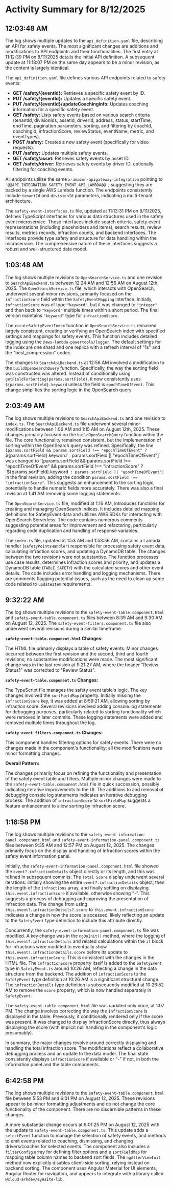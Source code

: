 # Activity Summary for 8/12/2025

## 12:03:48 AM
The log shows multiple updates to the `api_definition.yaml` file, describing an API for safety events.  The most significant changes are additions and modifications to API endpoints and their functionalities.  The first entry at 11:12:39 PM on 8/11/2025 details the initial API definition.  A subsequent update at 11:18:07 PM on the same day appears to be a minor revision, as the content is largely identical.

The `api_definition.yaml` file defines various API endpoints related to safety events:

* **GET /safety/{eventId}:** Retrieves a specific safety event by ID.
* **PUT /safety/{eventId}:** Updates a specific safety event.
* **PUT /safety/{eventId}/updateCoachingInfo:** Updates coaching information for a specific safety event.
* **GET /safety:** Lists safety events based on various search criteria (tenantId, divisionIds, assetId, driverId, address, status, startTime, endTime, pagination parameters, sorting, and filtering by coachId, coachingId, infractionScore, reviewStatus, eventName, metric, and eventTypes).
* **POST /safety:** Creates a new safety event (specifically for video requests).
* **PUT /safety:** Updates multiple safety events.
* **GET /safety/asset:** Retrieves safety events by asset ID.
* **GET /safety/driver:** Retrieves safety events by driver ID, optionally filtering for coaching events.


All endpoints utilize the same `x-amazon-apigateway-integration` pointing to  `'@@API_INTEGRATION_SAFETY_EVENT_API_LAMBDA@@'`, suggesting they are backed by a single AWS Lambda function. The endpoints consistently include `tenantId` and `divisionId` parameters, indicating a multi-tenant architecture.

The `safety-event-interfaces.ts` file, updated at 11:13:31 PM on 8/11/2025, defines TypeScript interfaces for various data structures used in the safety event microservice. These interfaces include search criteria, safety event representations (including placeholders and items), search results, review results, metrics records, infraction counts, and backend interfaces. The interfaces provide type safety and structure for data handling within the microservice.  The comprehensive nature of these interfaces suggests a robust and well-structured data model.


## 1:03:48 AM
The log shows multiple revisions to `OpenSearchService.ts` and one revision to `SearchApiBackend.ts` between 12:24 AM and 12:56 AM on August 12th, 2025.  The `OpenSearchService.ts` file, which interacts with OpenSearch, underwent several minor revisions, primarily focused on the `infractionScore` field within the `SafetyEventMapping` interface.  Initially, `infractionScore` was of type `"keyword"`, but it was changed to `"integer"` and then back to `"keyword"` multiple times within a short period.  The final version maintains `"keyword"` type for `infractionScore`.

The `createSafetyEventIndex` function in `OpenSearchService.ts` remained largely consistent, creating or verifying an OpenSearch index with specified settings and mappings for safety events.  This function includes detailed logging using the `@aws-lambda-powertools/logger`.  The default settings for the index are one shard and one replica with a refresh interval of "1s" and the "best_compression" codec.


The changes to `SearchApiBackend.ts` at 12:56 AM involved a modification to the `buildOpenSearchQuery` function. Specifically, the way the sorting field was constructed was altered.  Instead of conditionally using  `getFieldForSorting(params.sortField)`, it now consistently uses `${params.sortField}.keyword` unless the field is `epochTimeOfEvent`.  This change simplifies the sorting logic in the OpenSearch query.


## 2:03:49 AM
The log shows multiple revisions to `SearchApiBackend.ts` and one revision to `index.ts`.  The `SearchApiBackend.ts` file underwent several minor modifications between 1:06 AM and 1:15 AM on August 12th, 2025. These changes primarily focused on the `buildOpenSearchQuery` function within the file.  The core functionality remained consistent, but the implementation of sorting within the OpenSearch query was refined. Specifically, the line `[params.sortField && params.sortField !== "epochTimeOfEvent" ? `${params.sortField}.keyword` : params.sortField || "epochTimeOfEvent"]` was changed to `[params.sortField && params.sortField !== "epochTimeOfEvent" && params.sortField !== "infractionScore" ? `${params.sortField}.keyword` : params.sortField || "epochTimeOfEvent"]`  in the final revision, adding the condition `params.sortField !== "infractionScore"`. This suggests an enhancement to the sorting logic, potentially to handle numeric fields more accurately.  There was also a final revision at 1:41 AM removing some logging statements.

The `OpenSearchService.ts` file, modified at 1:16 AM, introduces functions for creating and managing OpenSearch indices.  It includes detailed mapping definitions for SafetyEvent data and utilizes AWS SDKs for interacting with OpenSearch Serverless. The code contains numerous comments suggesting potential areas for improvement and refactoring, particularly regarding code duplication and handling of response variables.

The `index.ts` file, updated at 1:53 AM and 1:53:56 AM, contains a Lambda handler (`safetyPointsHandler`) responsible for processing safety event data, calculating infraction scores, and updating a DynamoDB table.  The changes between the two revisions were not substantive. The function processes use case results, determines infraction scores and priority, and updates a DynamoDB table (`TABLE_SAFETY`) with the calculated scores and other event details.  The code includes error handling and logging mechanisms. There are comments flagging potential issues, such as the need to clean up some code related to `updateItem` requirements.


## 9:32:22 AM
The log shows multiple revisions to the `safety-event-table.component.html` and `safety-event-table.component.ts` files between 8:39 AM and 9:30 AM on August 12, 2025.  The `safety-event-filters.component.ts` file also underwent several revisions during a similar timeframe.

**`safety-event-table.component.html` Changes:**

The HTML file primarily displays a table of safety events.  Minor changes occurred between the first revision and the second, third and fourth  revisions; no substantive modifications were made.  The most significant change was in the last revision at 9:21:27 AM, where the header "Review Status1" was corrected to "Review Status".

**`safety-event-table.component.ts` Changes:**

The TypeScript file manages the safety event table's logic.  The key changes involved the `sortFieldMap` property.  Initially missing the `infractionScore` key, it was added at 8:59:21 AM, allowing sorting by infraction score.  Several revisions involved adding console.log statements for debugging purposes, particularly related to sorting functionality which were removed in later commits.  These logging statements were added and removed multiple times throughout the log.

**`safety-event-filters.component.ts` Changes:**

This component handles filtering options for safety events. There were no changes made in the component's functionality; all the modifications were minor formatting changes.

**Overall Pattern:**

The changes primarily focus on refining the functionality and presentation of the safety event table and filters. Multiple minor changes were made to the `safety-event-table.component.html` file in quick succession, possibly indicating iterative improvements to the UI. The additions to and removal of debugging console log statements indicates an iterative debugging process. The addition of `infractionScore` to `sortFieldMap` suggests a feature enhancement to allow sorting by infraction score.


## 1:16:58 PM
The log shows multiple revisions to the `safety-event-information-panel.component.html` and `safety-event-information-panel.component.ts` files between 9:35 AM and 12:57 PM on August 12, 2025.  The changes primarily focus on the display and handling of infraction scores within the safety event information panel.

Initially, the `safety-event-information-panel.component.html` file showed the `event?.infractionDetails` object directly  or its length, and this was refined in subsequent commits. The `Total Score` display underwent several iterations: initially showing the entire `event?.infractionDetails` object, then the length of the `infractions` array, and finally settling on displaying `this.event.infractionScore` if available, otherwise showing "-". This suggests a process of debugging and improving the presentation of infraction data.  The change from using `this.event?.infractionDetails?.score`  to `this.event.infractionScore` indicates a change in how the score is accessed, likely reflecting an update to the `SafetyEvent` type definition to include this attribute directly.

Concurrently, the `safety-event-information-panel.component.ts` file was modified. A key change was in the `ngOnInit()` method, where the logging of `this.event?.infractionDetails` and related calculations within the `if` block for infractions were modified to eventually show `this.event?.infractionDetails.score` before its update to `this.event.infractionScore`.  This is consistent with the changes in the HTML file.  The `infractionScore` property itself is added to the `SafetyEvent` type in `SafetyEvent.ts` around 10:26 AM, reflecting a change in the data structure from the backend.  The addition of `infractionScore` to the `SafetyEvent` type definition at 10:26 AM is a significant structural change. The `infractionDetails` type definition is subsequently modified at 10:26:52 AM to remove the `score` property, which is now handled separately in `SafetyEvent`.

The `safety-event-table.component.html` file was updated only once, at 1:07 PM. The change involves correcting the way the `infractionScore` is displayed in the table. Previously, it conditionally rendered only if the score was present. It was changed to display infractionScore directly, thus always displaying the score (with implicit null handling in the component's logic presumably).

In summary, the major changes revolve around correctly displaying and handling the total infraction score. The modifications reflect a collaborative debugging process and an update to the data model.  The final state consistently displays `infractionScore` if available or "-" if not, in both the information panel and the table components.


## 6:42:58 PM
The log shows multiple revisions to the `safety-event-table.component.html` file between 5:53 PM and 6:01 PM on August 12, 2025.  These revisions appear to be minor formatting adjustments and do not change the core functionality of the component. There are no discernible patterns in these changes.

A more substantial change occurs at 6:01:25 PM on August 12, 2025 with the update to  `safety-event-table.component.ts`. This update adds a `selectEvent` function to manage the selection of safety events, and methods to emit events related to coaching, dismissing, and changing drivers/coaches for selected events.  The component also includes a `filterConfig` array for defining filter options and a `sortFieldMap` for mapping table column names to backend sort fields.  The `ngAfterViewInit` method now explicitly disables client-side sorting, relying instead on backend sorting.  The component uses Angular Material for UI elements, Angular Router for navigation, and appears to integrate with a library called `@cloud-arkdev/eyesite-lib`.
